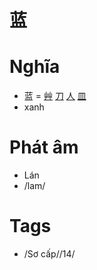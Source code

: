 # 蓝

# Nghĩa
* 蓝 = [艸](艸.md) [刀](刀.md) [人](人.md) [皿](皿.md)
* xanh

# Phát âm
* Lán
* /lam/

# Tags
* /Sơ cấp//14/

<script>window.HANZI_FIELD='蓝';</script>
